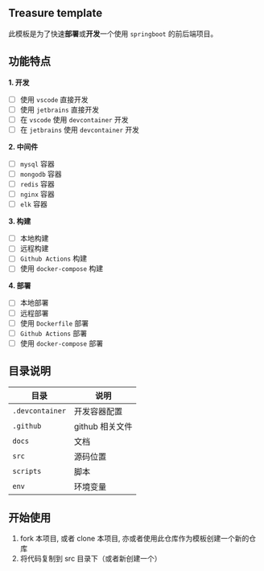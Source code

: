 ## Treasure template

此模板是为了快速**部署**或**开发**一个使用 `springboot` 的前后端项目。


## 功能特点
 
**1. 开发**

- [ ] 使用 `vscode` 直接开发
- [ ] 使用 `jetbrains` 直接开发
- [ ] 在 `vscode` 使用 `devcontainer` 开发
- [ ] 在 `jetbrains` 使用 `devcontainer` 开发

**2. 中间件**

- [ ] `mysql` 容器
- [ ] `mongodb` 容器
- [ ] `redis` 容器
- [ ] `nginx` 容器
- [ ] `elk` 容器

**3. 构建**

- [ ] 本地构建
- [ ] 远程构建
- [ ] `Github Actions` 构建
- [ ] 使用 `docker-compose` 构建

**4. 部署**

- [ ] 本地部署
- [ ] 远程部署
- [ ] 使用 `Dockerfile` 部署
- [ ] `Github Actions` 部署
- [ ] 使用 `docker-compose` 部署

## 目录说明

| 目录 | 说明 |
| ----| ----|
| `.devcontainer` | 开发容器配置 |
| `.github` | github 相关文件 |
| `docs` | 文档 |
| `src` | 源码位置 |
| `scripts` | 脚本 |
| `env` | 环境变量 |

## 开始使用

1. fork 本项目, 或者 clone 本项目, 亦或者使用此仓库作为模板创建一个新的仓库
2. 将代码复制到 src 目录下（或者新创建一个）